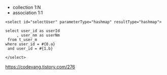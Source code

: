 - collection 1:N
- association 1:1

```mybatis
<select id="selectUser" parameterType="hashmap" resultType="hashmap">

select user_id as userId
     , user_nm as userNm  
 from t_user_m
where user_id = #{0.a}
 and user_id = #{1.b} 

</select>
```


https://codevang.tistory.com/276




